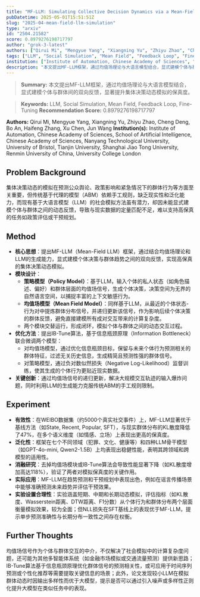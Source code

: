 ```yaml
---
title: "MF-LLM: Simulating Collective Decision Dynamics via a Mean-Field Large Language Model Framework"
pubDatetime: 2025-05-01T15:51:51Z
slug: "2025-04-mean-field-llm-simulation"
type: "arxiv"
id: "2504.21582"
score: 0.8979276198717797
author: "grok-3-latest"
authors: ["Qirui Mi", "Mengyue Yang", "Xiangning Yu", "Zhiyu Zhao", "Cheng Deng", "Bo An", "Haifeng Zhang", "Xu Chen", "Jun Wang"]
tags: ["LLM", "Social Simulation", "Mean Field", "Feedback Loop", "Fine-Tuning"]
institution: ["Institute of Automation, Chinese Academy of Sciences", "School of Artificial Intelligence, Chinese Academy of Sciences", "Nanyang Technological University", "University of Bristol", "Tianjin University", "Shanghai Jiao Tong University", "Renmin University of China", "University College London"]
description: "本文提出MF-LLM框架，通过均值场理论与大语言模型结合，显式建模个体与群体间的双向反馈，显著提升集体决策动态模拟的保真度。"
---
```


> **Summary:** 本文提出MF-LLM框架，通过均值场理论与大语言模型结合，显式建模个体与群体间的双向反馈，显著提升集体决策动态模拟的保真度。 

> **Keywords:** LLM, Social Simulation, Mean Field, Feedback Loop, Fine-Tuning
> **Recommendation Score:** 0.8979276198717797

**Authors:** Qirui Mi, Mengyue Yang, Xiangning Yu, Zhiyu Zhao, Cheng Deng, Bo An, Haifeng Zhang, Xu Chen, Jun Wang
**Institution(s):** Institute of Automation, Chinese Academy of Sciences, School of Artificial Intelligence, Chinese Academy of Sciences, Nanyang Technological University, University of Bristol, Tianjin University, Shanghai Jiao Tong University, Renmin University of China, University College London

## Problem Background

集体决策动态的模拟在预测公众舆论、政策影响和紧急情况下的群体行为等方面至关重要，但传统基于代理的模型（ABM）依赖手工规则，缺乏现实性和泛化能力，而现有基于大语言模型（LLM）的社会模拟方法虽有潜力，却因未能显式建模个体与群体之间的动态反馈，导致与现实数据的定量匹配不足，难以支持高保真的任务如政策评估或干预规划。

## Method

* **核心思想**：提出MF-LLM（Mean-Field LLM）框架，通过结合均值场理论和LLM的生成能力，显式建模个体决策与群体趋势之间的双向反馈，实现高保真的集体决策动态模拟。
* **模块设计**：
  * **策略模型（Policy Model）**：基于LLM，输入个体的私人状态（如角色描述、偏好）和群体层面的均值场信号，生成个体决策，决策空间为无界的自然语言空间，以捕捉丰富的上下文敏感行为。
  * **均值场模型（Mean Field Model）**：同样基于LLM，从最近的个体状态-行为对中提炼群体分布信号，并递归更新该信号，作为影响后续个体决策的群体反馈，避免直接建模所有成对交互带来的计算复杂度。
  * 两个模块交替运行，形成闭环，模拟个体与群体之间的动态交互过程。
* **优化方法**：提出IB-Tune算法，基于信息瓶颈原理（Information Bottleneck）联合微调两个模型：
  * 对均值场模型，通过优化信息瓶颈目标，保留与未来个体行为预测相关的群体特征，过滤无关历史信息，生成精简且预测性强的群体信号。
  * 对策略模型，通过负对数似然损失（Negative Log-Likelihood）监督训练，使其生成的个体行为更贴近现实数据。
* **关键创新**：通过均值场信号的递归更新，解决大规模交互轨迹的输入爆炸问题，同时利用LLM的生成能力克服传统ABM的手工规则限制。

## Experiment

* **有效性**：在WEIBO数据集（约5000个真实社交事件）上，MF-LLM显著优于基线方法（如State, Recent, Popular, SFT），与现实群体分布的KL散度降低了47%，在多个语义维度（如情感、立场）上表现出更高的保真度。
* **泛化性**：框架在七个不同领域（犯罪、文化、健康等）和四种LLM骨干模型（如GPT-4o-mini, Qwen2-1.5B）上均表现出稳健性能，表明其跨领域和跨模型的适用性。
* **消融研究**：去掉均值场模块或IB-Tune算法会导致性能显著下降（如KL散度增加高达118%），验证了两者对模拟保真度的关键作用。
* **实际应用**：MF-LLM在趋势预测和干预规划中表现出色，例如在谣言传播场景中能够准确预测未来趋势并评估干预效果。
* **实验设置合理性**：实验涵盖短期、中期和长期动态模拟，评估指标（如KL散度、Wasserstein距离、DTW距离、F1分数）从个体行为和群体分布两个层面衡量模拟效果，较为全面；但NLL损失在SFT基线上的表现优于MF-LLM，提示单步预测准确性与长期分布一致性之间存在权衡。

## Further Thoughts

均值场信号作为个体与群体交互的中介，不仅解决了社会模拟中的计算复杂度问题，还可能为其他多智能体系统（如金融市场模拟或交通流量预测）提供新思路；IB-Tune算法基于信息瓶颈原理优化群体信号的预测相关性，或可应用于时间序列预测或个性化推荐等需要提取关键信息的场景；此外，论文发现较小LLM在模拟群体动态时因输出多样性而优于大模型，提示是否可以通过引入噪声或多样性正则化提升大模型在类似任务中的表现。